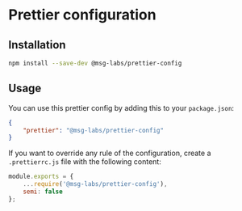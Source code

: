 # Prettier configuration

## Installation

```bash
npm install --save-dev @msg-labs/prettier-config
```

## Usage

You can use this prettier config by adding this to your `package.json`:

```json
{
    "prettier": "@msg-labs/prettier-config"
}
```

If you want to override any rule of the configuration, create a `.prettierrc.js` file with the following content:

```javascript
module.exports = {
    ...require('@msg-labs/prettier-config'),
    semi: false
};
```
